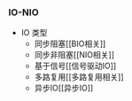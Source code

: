 ### IO-NIO 


- IO 类型
	- 同步阻塞[[BIO相关]]
	- 同步非阻塞[[NIO相关]]
	- 基于信号[[信号驱动IO]]
	- 多路复用[[多路复用相关]]
	- 异步IO[[异步IO]]